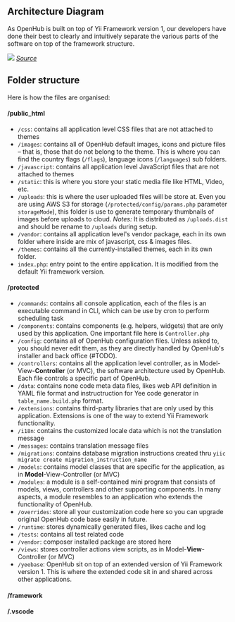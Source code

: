 ## Architecture Diagram
As OpenHub is built on top of Yii Framework version 1, our developers have done their best to clearly and intuitively separate the various parts of the software on top of the framework structure.

![](https://user-images.githubusercontent.com/5336690/81780179-aeac9d80-9528-11ea-9897-5a4a3e9563c4.png)
[_Source_](https://docs.google.com/presentation/d/1q5nNMcLXClJKMh83GxFYLndU607rpJ64FEtylspjM5M/edit?usp=sharing)

## Folder structure
Here is how the files are organised:

#### /public_html
  * `/css`: contains all application level CSS files that are not attached to themes
  * `/images`: contains all of OpenHub default images, icons and picture files – that is, those that do not belong to the theme. This is where you can find the country flags (`/flags`), language icons (`/languages`) sub folders.
  * `/javascript`: contains all application level JavaScript files that are not attached to themes
  * `/static`: this is where you store your static media file like HTML, Video, etc.
  * `/uploads`: this is where the user uploaded files will be store at. Even you are using AWS S3 for storage (`/protected/config/params.php` parameter `storageMode`), this folder is use to generate temporary thumbnails of images before uploads to cloud. _Notes:_ It is distributed as `/uploads.dist` and should be rename to `/uploads` during setup.
  * `/vendor`: contains all application level's vendor package, each in its own folder where inside are mix of javascript, css & images files.
  * `/themes`: contains all the currently-installed themes, each in its own folder.
  * `index.php`: entry point to the entire application. It is modified from the default Yii framework version.

#### /protected
  * `/commands`: contains all console application, each of the files is an executable command in CLI, which can be use by cron to perform scheduling task
  * `/components`: contains components (e.g. helpers, widgets) that are only used by this application. One important file here is `Controller.php`
  * `/config`: contains all of OpenHub configuration files. Unless asked to, you should never edit them, as they are directly handled by OpenHub's installer and back office (#TODO).
  * `/controllers`: contains all the application level controller, as in Model-View-**Controller** (or MVC), the software architecture used by OpenHub. Each file controls a specific part of OpenHub.
  * `/data`: contains none code meta data files, likes web API definition in YAML file format and instructruction for Yee code generator in `table_name.build.php` format.
  * `/extensions`: contains third-party libraries that are only used by this application. Extensions is one of the way to extend Yii Framework functionality.
  * `/i18n`: contains the customized locale data which is not the translation message
  * `/messages`: contains translation message files
  * `/migrations`: contains database migration instructions created thru `yiic migrate create migration_instruction_name`
  * `/models`: contains model classes that are specific for the application, as in **Model**-View-Controller (or MVC)
  * `/modules`: a module is a self-contained mini program that consists of models, views, controllers and other supporting components. In many aspects, a module resembles to an application who extends the functionality of OpenHub.
  * `/overrides`: store all your customization code here so you can upgrade original OpenHub code base easily in future.
  * `/runtime`: stores dynamically generated files, likes cache and log
  * `/tests`: contains all test related code 
  * `/vendor`: composer installed package are stored here
  * `/views`: stores controller actions view scripts, as in Model-**View**-Controller (or MVC)
  * `/yeebase`: OpenHub sit on top of an extended version of Yii Framework version 1. This is where the extended code sit in and shared across other applications.

#### /framework
#### /.vscode
